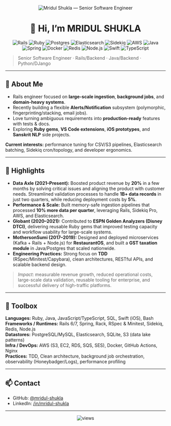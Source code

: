 <p align="center">
  <picture>
    <source media="(prefers-color-scheme: dark)" srcset="https://svg-banners.vercel.app/api?type=glitch&text1=MRIDUL%20SHUKLA&text2=Senior%20Software%20Engineer&width=1600&height=350"/>
    <img alt="Mridul Shukla — Senior Software Engineer" src="https://svg-banners.vercel.app/api?type=glitch&text1=MRIDUL%20SHUKLA&text2=Senior%20Software%20Engineer&width=1600&height=350"/>
  </picture>
</p>

<h1 align="center">👋 Hi, I’m <strong>MRIDUL SHUKLA</strong></h1>

<p align="center">
  <img src="https://img.shields.io/badge/Ruby_on_Rails-%23CC0000.svg?logo=rubyonrails&logoColor=white&style=for-the-badge" alt="Rails"/>
  <img src="https://img.shields.io/badge/Ruby-CC342D?logo=ruby&logoColor=white&style=for-the-badge" alt="Ruby"/>
  <img src="https://img.shields.io/badge/PostgreSQL-316192?logo=postgresql&logoColor=white&style=for-the-badge" alt="Postgres"/>
  <img src="https://img.shields.io/badge/Elasticsearch-005571?logo=elasticsearch&logoColor=white&style=for-the-badge" alt="Elasticsearch"/>
  <img src="https://img.shields.io/badge/Sidekiq-CC0000?logo=ruby&logoColor=white&style=for-the-badge" alt="Sidekiq"/>
  <img src="https://img.shields.io/badge/AWS-232F3E?logo=amazon-aws&logoColor=white&style=for-the-badge" alt="AWS"/>
  <img src="https://img.shields.io/badge/Java-007396?logo=java&logoColor=white&style=for-the-badge" alt="Java"/>
  <img src="https://img.shields.io/badge/Spring-6DB33F?logo=spring&logoColor=white&style=for-the-badge" alt="Spring"/>
  <img src="https://img.shields.io/badge/Docker-2496ED?logo=docker&logoColor=white&style=for-the-badge" alt="Docker"/>
  <img src="https://img.shields.io/badge/Redis-DC382D?logo=redis&logoColor=white&style=for-the-badge" alt="Redis"/>
  <img src="https://img.shields.io/badge/Node.js-339933?logo=node.js&logoColor=white&style=for-the-badge" alt="Node.js"/>
  <img src="https://img.shields.io/badge/Swift-FA7343?logo=swift&logoColor=white&style=for-the-badge" alt="Swift"/>
  <img src="https://img.shields.io/badge/TypeScript-3178C6?logo=typescript&logoColor=white&style=for-the-badge" alt="TypeScript"/>
</p>

> Senior Software Engineer · Rails/Backend · Java/Backend · Python/DJango 

---

## 🧭 About Me
- Rails engineer focused on **large-scale ingestion**, **background jobs**, and **domain-heavy systems**.  
- Recently building a flexible **Alerts/Notification** subsystem (polymorphic, fingerprinting/stacking, email jobs).  
- Love turning ambiguous requirements into **production-ready** features with tests & docs.  
- Exploring **Ruby gems**, **VS Code extensions**, **iOS prototypes**, and **Sanskrit NLP** side projects.  

**Current interests:** performance tuning for CSV/S3 pipelines, Elasticsearch batching, Sidekiq cron/topology, and developer ergonomics.

---

## 🌟 Highlights
- **Data Axle (2021–Present):** Boosted product revenue by **20%** in a few months by solving critical issues and aligning the product with customer needs. Streamlined validation processes to handle **1B+ data records** in just two quarters, while reducing deployment costs by **5%**.  
- **Performance & Scale:** Built memory-safe ingestion pipelines that processed **10% more data per quarter**, leveraging Rails, Sidekiq Pro, AWS, and Elasticsearch.  
- **Globant (2020–2021):** Contributed to **ESPN Golden Analyzers (Disney DTCI)**, delivering reusable Ruby gems that improved testing capacity and workflow usability for large-scale systems.  
- **MothersonSumi (2017–2019):** Designed and deployed microservices (Kafka + Rails + Node.js) for **RestaurantOS**, and built a **GST taxation module** in Java/Postgres that scaled nationwide.  
- **Engineering Practices:** Strong focus on **TDD** (RSpec/Minitest/Capybara), clean architectures, RESTful APIs, and scalable backend design.  

> _Impact_: measurable revenue growth, reduced operational costs, large-scale data validation, reusable tooling for enterprise, and successful delivery of high-traffic platforms.

---

## 🧰 Toolbox
**Languages:** Ruby, Java, JavaScript/TypeScript, SQL, Swift (iOS), Bash  
**Frameworks / Runtimes:** Rails 6/7, Spring, Rack, RSpec & Minitest, Sidekiq, Redis, Node.js  
**Datastores:** PostgreSQL/MySQL, Elasticsearch, SQLite, S3 (data lake patterns)  
**Infra / DevOps:** AWS (S3, EC2, RDS, SQS, SES), Docker, GitHub Actions, Nginx  
**Practices:** TDD, Clean architecture, background job orchestration, observability (Honeybadger/Logs), performance profiling  

---

## 📫 Contact
- GitHub: [@mridul-shukla](https://github.com/MridulS-R)  
- LinkedIn: [/in/mridul-shukla](https://www.linkedin.com/in/mridul-shukla-1a335818a/)  

---

<p align="center">
  <img src="https://komarev.com/ghpvc/?username=mridul-shukla&label=Profile%20views&color=0e75b6&style=flat" alt="views" />
</p>
